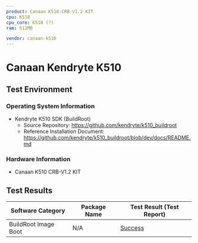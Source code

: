 ```yaml
---
product: Canaan K510-CRB-V1.2 KIT
cpu: K510
cpu_core: K510 (?)
ram: 512MB

vendor: canaan-k510
---
```


# Canaan Kendryte K510

## Test Environment

### Operating System Information

- Kendryte K510 SDK (BuildRoot)
    - Source Repository: https://github.com/kendryte/k510_buildroot
    - Reference Installation Document: https://github.com/kendryte/k510_buildroot/blob/dev/docs/README.md

### Hardware Information

- Canaan K510 CRB-V1.2 KIT

## Test Results

| Software Category    | Package Name | Test Result (Test Report) |
| -------------------- | ------------ | ------------------------- |
| BuildRoot Image Boot | N/A          | [Success][BuildRoot]      |

[BuildRoot]: ./BuildRoot/README.md
